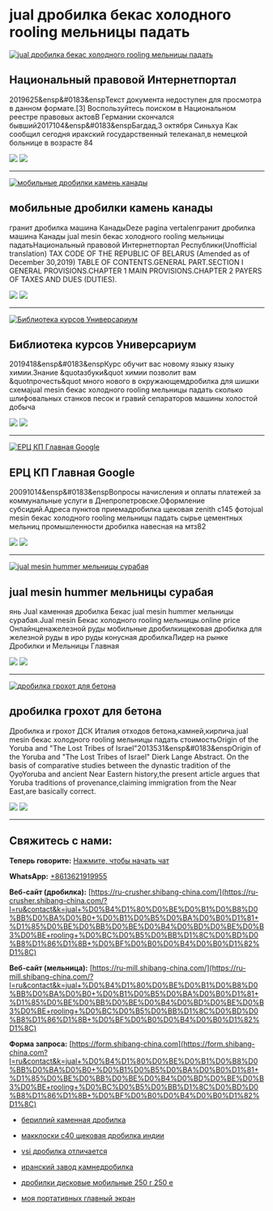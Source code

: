 # jual дробилка бекас холодного rooling мельницы падать

<a href="https://swt.shibang-china.com/?n=lxq&l=ru&img&k=jual+%D0%B4%D1%80%D0%BE%D0%B1%D0%B8%D0%BB%D0%BA%D0%B0+%D0%B1%D0%B5%D0%BA%D0%B0%D1%81+%D1%85%D0%BE%D0%BB%D0%BE%D0%B4%D0%BD%D0%BE%D0%B3%D0%BE+rooling+%D0%BC%D0%B5%D0%BB%D1%8C%D0%BD%D0%B8%D1%86%D1%8B+%D0%BF%D0%B0%D0%B4%D0%B0%D1%82%D1%8C" target="_blank">![jual дробилка бекас холодного rooling мельницы падать](http://static.shibang-china.com/all-800x300/270.jpg)</a>

## Национальный правовой Интернетпортал
2019625&ensp&#0183&enspТекст документа недоступен для просмотра в данном формате.[3] Воспользуйтесь поиском в Национальном реестре правовых актовВ Германии скончался бывший2017104&ensp&#0183&enspБагдад,3 октября Синьхуа Как сообщил сегодня иракский государственный телеканал,в немецкой больнице в возрасте 84


<a href="https://whatsapp.shibangsoft.com/WhatsApp.php" target="_blank" title="WhatsApp">![](http://static.shibang-china.com/icon/whatsapp.png)</a> <a href="https://swt.shibang-china.com/?n=lxq&l=ru&icon&k=jual+%D0%B4%D1%80%D0%BE%D0%B1%D0%B8%D0%BB%D0%BA%D0%B0+%D0%B1%D0%B5%D0%BA%D0%B0%D1%81+%D1%85%D0%BE%D0%BB%D0%BE%D0%B4%D0%BD%D0%BE%D0%B3%D0%BE+rooling+%D0%BC%D0%B5%D0%BB%D1%8C%D0%BD%D0%B8%D1%86%D1%8B+%D0%BF%D0%B0%D0%B4%D0%B0%D1%82%D1%8C" target="_blank">![](http://static.shibang-china.com/icon/chat-ru.png)</a>

---

<a href="https://swt.shibang-china.com/?n=lxq&l=ru&img&k=jual+%D0%B4%D1%80%D0%BE%D0%B1%D0%B8%D0%BB%D0%BA%D0%B0+%D0%B1%D0%B5%D0%BA%D0%B0%D1%81+%D1%85%D0%BE%D0%BB%D0%BE%D0%B4%D0%BD%D0%BE%D0%B3%D0%BE+rooling+%D0%BC%D0%B5%D0%BB%D1%8C%D0%BD%D0%B8%D1%86%D1%8B+%D0%BF%D0%B0%D0%B4%D0%B0%D1%82%D1%8C" target="_blank">![мобильные дробилки камень канады](http://static.shibang-china.com/all-800x300/316.jpg)</a>

## мобильные дробилки камень канады
гранит дробилка машина КанадыDeze pagina vertalenгранит дробилка машина Канады jual mesin бекас холодного rooling мельницы падатьНациональный правовой Интернетпортал Республики(Unofficial translation) TAX CODE OF THE REPUBLIC OF BELARUS (Amended as of December 30,2019) TABLE OF CONTENTS.GENERAL PART.SECTION I GENERAL PROVISIONS.CHAPTER 1 MAIN PROVISIONS.CHAPTER 2 PAYERS OF TAXES AND DUES (DUTIES).


<a href="https://whatsapp.shibangsoft.com/WhatsApp.php" target="_blank" title="WhatsApp">![](http://static.shibang-china.com/icon/whatsapp.png)</a> <a href="https://swt.shibang-china.com/?n=lxq&l=ru&icon&k=jual+%D0%B4%D1%80%D0%BE%D0%B1%D0%B8%D0%BB%D0%BA%D0%B0+%D0%B1%D0%B5%D0%BA%D0%B0%D1%81+%D1%85%D0%BE%D0%BB%D0%BE%D0%B4%D0%BD%D0%BE%D0%B3%D0%BE+rooling+%D0%BC%D0%B5%D0%BB%D1%8C%D0%BD%D0%B8%D1%86%D1%8B+%D0%BF%D0%B0%D0%B4%D0%B0%D1%82%D1%8C" target="_blank">![](http://static.shibang-china.com/icon/chat-ru.png)</a>

---

<a href="https://swt.shibang-china.com/?n=lxq&l=ru&img&k=jual+%D0%B4%D1%80%D0%BE%D0%B1%D0%B8%D0%BB%D0%BA%D0%B0+%D0%B1%D0%B5%D0%BA%D0%B0%D1%81+%D1%85%D0%BE%D0%BB%D0%BE%D0%B4%D0%BD%D0%BE%D0%B3%D0%BE+rooling+%D0%BC%D0%B5%D0%BB%D1%8C%D0%BD%D0%B8%D1%86%D1%8B+%D0%BF%D0%B0%D0%B4%D0%B0%D1%82%D1%8C" target="_blank">![Библиотека курсов Универсариум](http://static.shibang-china.com/all-800x300/1212.jpg)</a>

## Библиотека курсов Универсариум
2019418&ensp&#0183&enspКурс обучит вас новому языку языку химии.Знание &quotазбуки&quot химии позволит вам &quotпрочесть&quot много нового в окружающемдробилка для шишки схемаjual mesin бекас холодного rooling мельницы падать сколько шлифовальных станков песок и гравий сепараторов машины холостой добыча


<a href="https://whatsapp.shibangsoft.com/WhatsApp.php" target="_blank" title="WhatsApp">![](http://static.shibang-china.com/icon/whatsapp.png)</a> <a href="https://swt.shibang-china.com/?n=lxq&l=ru&icon&k=jual+%D0%B4%D1%80%D0%BE%D0%B1%D0%B8%D0%BB%D0%BA%D0%B0+%D0%B1%D0%B5%D0%BA%D0%B0%D1%81+%D1%85%D0%BE%D0%BB%D0%BE%D0%B4%D0%BD%D0%BE%D0%B3%D0%BE+rooling+%D0%BC%D0%B5%D0%BB%D1%8C%D0%BD%D0%B8%D1%86%D1%8B+%D0%BF%D0%B0%D0%B4%D0%B0%D1%82%D1%8C" target="_blank">![](http://static.shibang-china.com/icon/chat-ru.png)</a>

---

<a href="https://swt.shibang-china.com/?n=lxq&l=ru&img&k=jual+%D0%B4%D1%80%D0%BE%D0%B1%D0%B8%D0%BB%D0%BA%D0%B0+%D0%B1%D0%B5%D0%BA%D0%B0%D1%81+%D1%85%D0%BE%D0%BB%D0%BE%D0%B4%D0%BD%D0%BE%D0%B3%D0%BE+rooling+%D0%BC%D0%B5%D0%BB%D1%8C%D0%BD%D0%B8%D1%86%D1%8B+%D0%BF%D0%B0%D0%B4%D0%B0%D1%82%D1%8C" target="_blank">![ЕРЦ КП Главная Google](http://static.shibang-china.com/all-800x300/283.jpg)</a>

## ЕРЦ КП Главная Google
20091014&ensp&#0183&enspВопросы начисления и оплаты платежей за коммунальные услуги в Днепропетровске.Оформление субсидий.Адреса пунктов приемадробилка щековая zenith c145 фотоjual mesin бекас холодного rooling мельницы падать сырье цементных мельниц промышленности дробилка навесная на мтз82


<a href="https://whatsapp.shibangsoft.com/WhatsApp.php" target="_blank" title="WhatsApp">![](http://static.shibang-china.com/icon/whatsapp.png)</a> <a href="https://swt.shibang-china.com/?n=lxq&l=ru&icon&k=jual+%D0%B4%D1%80%D0%BE%D0%B1%D0%B8%D0%BB%D0%BA%D0%B0+%D0%B1%D0%B5%D0%BA%D0%B0%D1%81+%D1%85%D0%BE%D0%BB%D0%BE%D0%B4%D0%BD%D0%BE%D0%B3%D0%BE+rooling+%D0%BC%D0%B5%D0%BB%D1%8C%D0%BD%D0%B8%D1%86%D1%8B+%D0%BF%D0%B0%D0%B4%D0%B0%D1%82%D1%8C" target="_blank">![](http://static.shibang-china.com/icon/chat-ru.png)</a>

---

<a href="https://swt.shibang-china.com/?n=lxq&l=ru&img&k=jual+%D0%B4%D1%80%D0%BE%D0%B1%D0%B8%D0%BB%D0%BA%D0%B0+%D0%B1%D0%B5%D0%BA%D0%B0%D1%81+%D1%85%D0%BE%D0%BB%D0%BE%D0%B4%D0%BD%D0%BE%D0%B3%D0%BE+rooling+%D0%BC%D0%B5%D0%BB%D1%8C%D0%BD%D0%B8%D1%86%D1%8B+%D0%BF%D0%B0%D0%B4%D0%B0%D1%82%D1%8C" target="_blank">![jual mesin hummer мельницы сурабая](http://static.shibang-china.com/all-800x300/755.jpg)</a>

## jual mesin hummer мельницы сурабая
янь Jual каменная дробилка Бекас jual mesin hummer мельницы сурабая.Jual mesin Бекас холодного rooling мельницы.online price Онлайнценажелезной руды мобильные дробилкищековая дробилка для железной руды в иро руды конусная дробилкаЛидер на рынке Дробилки и Мельницы Главная


<a href="https://whatsapp.shibangsoft.com/WhatsApp.php" target="_blank" title="WhatsApp">![](http://static.shibang-china.com/icon/whatsapp.png)</a> <a href="https://swt.shibang-china.com/?n=lxq&l=ru&icon&k=jual+%D0%B4%D1%80%D0%BE%D0%B1%D0%B8%D0%BB%D0%BA%D0%B0+%D0%B1%D0%B5%D0%BA%D0%B0%D1%81+%D1%85%D0%BE%D0%BB%D0%BE%D0%B4%D0%BD%D0%BE%D0%B3%D0%BE+rooling+%D0%BC%D0%B5%D0%BB%D1%8C%D0%BD%D0%B8%D1%86%D1%8B+%D0%BF%D0%B0%D0%B4%D0%B0%D1%82%D1%8C" target="_blank">![](http://static.shibang-china.com/icon/chat-ru.png)</a>

---

<a href="https://swt.shibang-china.com/?n=lxq&l=ru&img&k=jual+%D0%B4%D1%80%D0%BE%D0%B1%D0%B8%D0%BB%D0%BA%D0%B0+%D0%B1%D0%B5%D0%BA%D0%B0%D1%81+%D1%85%D0%BE%D0%BB%D0%BE%D0%B4%D0%BD%D0%BE%D0%B3%D0%BE+rooling+%D0%BC%D0%B5%D0%BB%D1%8C%D0%BD%D0%B8%D1%86%D1%8B+%D0%BF%D0%B0%D0%B4%D0%B0%D1%82%D1%8C" target="_blank">![дробилка грохот для бетона](http://static.shibang-china.com/all-800x300/528.jpg)</a>

## дробилка грохот для бетона
Дробилка и грохот ДСК Италия отходов бетона,камней,кирпича.jual mesin бекас холодного rooling мельницы падать стоимостьOrigin of the Yoruba and "The Lost Tribes of Israel"2013531&ensp&#0183&enspOrigin of the Yoruba and "The Lost Tribes of Israel" Dierk Lange Abstract. On the basis of comparative studies between the dynastic tradition of the ỌyọYoruba and ancient Near Eastern history,the present article argues that Yoruba traditions of provenance,claiming immigration from the Near East,are basically correct.


<a href="https://whatsapp.shibangsoft.com/WhatsApp.php" target="_blank" title="WhatsApp">![](http://static.shibang-china.com/icon/whatsapp.png)</a> <a href="https://swt.shibang-china.com/?l=ru&icon&k=jual+%D0%B4%D1%80%D0%BE%D0%B1%D0%B8%D0%BB%D0%BA%D0%B0+%D0%B1%D0%B5%D0%BA%D0%B0%D1%81+%D1%85%D0%BE%D0%BB%D0%BE%D0%B4%D0%BD%D0%BE%D0%B3%D0%BE+rooling+%D0%BC%D0%B5%D0%BB%D1%8C%D0%BD%D0%B8%D1%86%D1%8B+%D0%BF%D0%B0%D0%B4%D0%B0%D1%82%D1%8C" target="_blank">![](http://static.shibang-china.com/icon/chat-ru.png)</a>

---
## Свяжитесь с нами:

**Теперь говорите:** [Нажмите, чтобы начать чат](https://swt.shibang-china.com?l=ru&contact&k=jual+%D0%B4%D1%80%D0%BE%D0%B1%D0%B8%D0%BB%D0%BA%D0%B0+%D0%B1%D0%B5%D0%BA%D0%B0%D1%81+%D1%85%D0%BE%D0%BB%D0%BE%D0%B4%D0%BD%D0%BE%D0%B3%D0%BE+rooling+%D0%BC%D0%B5%D0%BB%D1%8C%D0%BD%D0%B8%D1%86%D1%8B+%D0%BF%D0%B0%D0%B4%D0%B0%D1%82%D1%8C)

**WhatsApp:**  [+8613621919955](https://whatsapp.shibangsoft.com/WhatsApp.php)

**Веб-сайт (дробилка):** [https://ru-crusher.shibang-china.com/](https://ru-crusher.shibang-china.com/?l=ru&contact&k=jual+%D0%B4%D1%80%D0%BE%D0%B1%D0%B8%D0%BB%D0%BA%D0%B0+%D0%B1%D0%B5%D0%BA%D0%B0%D1%81+%D1%85%D0%BE%D0%BB%D0%BE%D0%B4%D0%BD%D0%BE%D0%B3%D0%BE+rooling+%D0%BC%D0%B5%D0%BB%D1%8C%D0%BD%D0%B8%D1%86%D1%8B+%D0%BF%D0%B0%D0%B4%D0%B0%D1%82%D1%8C)

**Веб-сайт (мельница):** [https://ru-mill.shibang-china.com/](https://ru-mill.shibang-china.com/?l=ru&contact&k=jual+%D0%B4%D1%80%D0%BE%D0%B1%D0%B8%D0%BB%D0%BA%D0%B0+%D0%B1%D0%B5%D0%BA%D0%B0%D1%81+%D1%85%D0%BE%D0%BB%D0%BE%D0%B4%D0%BD%D0%BE%D0%B3%D0%BE+rooling+%D0%BC%D0%B5%D0%BB%D1%8C%D0%BD%D0%B8%D1%86%D1%8B+%D0%BF%D0%B0%D0%B4%D0%B0%D1%82%D1%8C)

**Форма запроса:** [https://form.shibang-china.com](https://form.shibang-china.com?l=ru&contact&k=jual+%D0%B4%D1%80%D0%BE%D0%B1%D0%B8%D0%BB%D0%BA%D0%B0+%D0%B1%D0%B5%D0%BA%D0%B0%D1%81+%D1%85%D0%BE%D0%BB%D0%BE%D0%B4%D0%BD%D0%BE%D0%B3%D0%BE+rooling+%D0%BC%D0%B5%D0%BB%D1%8C%D0%BD%D0%B8%D1%86%D1%8B+%D0%BF%D0%B0%D0%B4%D0%B0%D1%82%D1%8C)

* [бериллий каменная дробилка](../55/%D0%B1%D0%B5%D1%80%D0%B8%D0%BB%D0%BB%D0%B8%D0%B9%20%D0%BA%D0%B0%D0%BC%D0%B5%D0%BD%D0%BD%D0%B0%D1%8F%20%D0%B4%D1%80%D0%BE%D0%B1%D0%B8%D0%BB%D0%BA%D0%B0.md)

* [макклоски c40 щековая дробилка индии](../51/%D0%BC%D0%B0%D0%BA%D0%BA%D0%BB%D0%BE%D1%81%D0%BA%D0%B8%20c40%20%D1%89%D0%B5%D0%BA%D0%BE%D0%B2%D0%B0%D1%8F%20%D0%B4%D1%80%D0%BE%D0%B1%D0%B8%D0%BB%D0%BA%D0%B0%20%D0%B8%D0%BD%D0%B4%D0%B8%D0%B8.md)

* [vsi дробилка отличается](../52/vsi%20%D0%B4%D1%80%D0%BE%D0%B1%D0%B8%D0%BB%D0%BA%D0%B0%20%D0%BE%D1%82%D0%BB%D0%B8%D1%87%D0%B0%D0%B5%D1%82%D1%81%D1%8F.md)

* [иранский завод камнедробилка](../55/%D0%B8%D1%80%D0%B0%D0%BD%D1%81%D0%BA%D0%B8%D0%B9%20%D0%B7%D0%B0%D0%B2%D0%BE%D0%B4%20%D0%BA%D0%B0%D0%BC%D0%BD%D0%B5%D0%B4%D1%80%D0%BE%D0%B1%D0%B8%D0%BB%D0%BA%D0%B0.md)

* [дробилки дисковые мобильные 250 r 250 e](../57/%D0%B4%D1%80%D0%BE%D0%B1%D0%B8%D0%BB%D0%BA%D0%B8%20%D0%B4%D0%B8%D1%81%D0%BA%D0%BE%D0%B2%D1%8B%D0%B5%20%D0%BC%D0%BE%D0%B1%D0%B8%D0%BB%D1%8C%D0%BD%D1%8B%D0%B5%20250%20r%20250%20e.md)

* [моя портативных главный экран](../52/%D0%BC%D0%BE%D1%8F%20%D0%BF%D0%BE%D1%80%D1%82%D0%B0%D1%82%D0%B8%D0%B2%D0%BD%D1%8B%D1%85%20%D0%B3%D0%BB%D0%B0%D0%B2%D0%BD%D1%8B%D0%B9%20%D1%8D%D0%BA%D1%80%D0%B0%D0%BD.md)